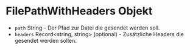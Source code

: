# FilePathWithHeaders Objekt

* `path` String - Der Pfad zur Datei die gesendet werden soll.
* `headers` Record<string, string> (optional) - Zusätzliche Headers die gesendet werden sollen.

